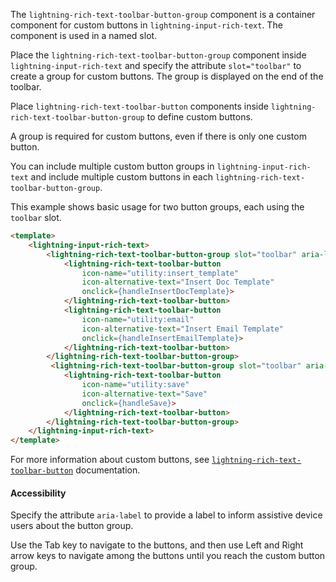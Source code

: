 The `lightning-rich-text-toolbar-button-group` component is a container
component for custom buttons in `lightning-input-rich-text`. The component
is used in a named slot.

Place the `lightning-rich-text-toolbar-button-group` component inside
`lightning-input-rich-text` and specify the attribute `slot="toolbar"`
to create a group for custom buttons. The group is displayed on the end
of the toolbar.

Place `lightning-rich-text-toolbar-button` components inside
`lightning-rich-text-toolbar-button-group` to define custom buttons.

A group is required for custom buttons, even if there is only one custom button.

You can include multiple custom button groups in `lightning-input-rich-text`
and include multiple custom buttons in each `lightning-rich-text-toolbar-button-group`.

This example shows basic usage for two button groups, each using the `toolbar` slot.

```html
<template>
    <lightning-input-rich-text>
        <lightning-rich-text-toolbar-button-group slot="toolbar" aria-label="Template Button Group">
            <lightning-rich-text-toolbar-button
                icon-name="utility:insert_template"
                icon-alternative-text="Insert Doc Template"
                onclick={handleInsertDocTemplate}>
            </lightning-rich-text-toolbar-button>
            <lightning-rich-text-toolbar-button
                icon-name="utility:email"
                icon-alternative-text="Insert Email Template"
                onclick={handleInsertEmailTemplate}>
            </lightning-rich-text-toolbar-button>
        </lightning-rich-text-toolbar-button-group>
         <lightning-rich-text-toolbar-button-group slot="toolbar" aria-label="Save Button Group">
            <lightning-rich-text-toolbar-button
                icon-name="utility:save"
                icon-alternative-text="Save"
                onclick={handleSave}>
            </lightning-rich-text-toolbar-button>
        </lightning-rich-text-toolbar-button-group>
    </lightning-input-rich-text>
</template>
```

For more information about custom buttons, see
[`lightning-rich-text-toolbar-button`](bundle/lightning-rich-text-toolbar-button)
documentation.


#### Accessibility

Specify the attribute `aria-label` to provide a label to inform
assistive device users about the button group.

Use the Tab key to navigate to the buttons, and then use
Left and Right arrow keys to navigate among the buttons until
you reach the custom button group.
